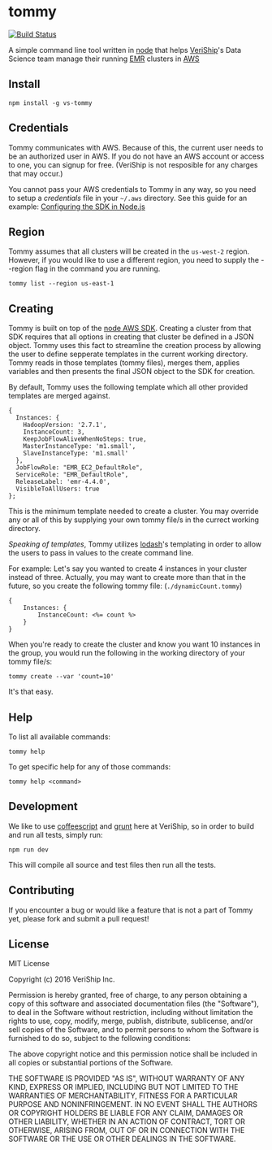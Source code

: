 tommy
=====

[![Build Status](https://travis-ci.org/VeriShip/tommy.svg?branch=master)](https://travis-ci.org/VeriShip/tommy)

A simple command line tool written in [node](https://nodejs.org) that helps [VeriShip](https://twitter.com/veriship)'s Data Science team manage their running [EMR](https://aws.amazon.com/elasticmapreduce/) clusters in [AWS](https://aws.amazon.com/)

Install
-------

	npm install -g vs-tommy

Credentials
----------

Tommy communicates with AWS.  Because of this, the current user needs to be an authorized user in AWS.  If you do not have an AWS account or access to one, you can signup for free.  (VeriShip is not resposible for any charges that may occur.)

You cannot pass your AWS credentials to Tommy in any way, so you need to setup a *credentials* file in your `~/.aws` directory.  See this guide for an example: [Configuring the SDK in Node.js](http://docs.aws.amazon.com/AWSJavaScriptSDK/guide/node-configuring.html)

Region
------

Tommy assumes that all clusters will be created in the `us-west-2` region.  However, if you would like to use a different region, you need to supply the --region flag in the command you are running.

	tommy list --region us-east-1

Creating
--------

Tommy is built on top of the [node AWS SDK](https://aws.amazon.com/sdk-for-node-js/). Creating a cluster from that SDK requires that all options in creating that cluster be defined in a JSON object.  Tommy uses this fact to streamline the creation process by allowing the user to define sepperate templates in the current working directory.  Tommy reads in those templates (tommy files), merges them, applies variables and then presents the final JSON object to the SDK for creation.

By default, Tommy uses the following template which all other provided templates are merged against.

	{
	  Instances: {
		HadoopVersion: '2.7.1',
		InstanceCount: 3,
		KeepJobFlowAliveWhenNoSteps: true,
		MasterInstanceType: 'm1.small',
		SlaveInstanceType: 'm1.small'
	  },
	  JobFlowRole: "EMR_EC2_DefaultRole",
	  ServiceRole: "EMR_DefaultRole",
	  ReleaseLabel: 'emr-4.4.0',
	  VisibleToAllUsers: true
	};

This is the minimum template needed to create a cluster.  You may override any or all of this by supplying your own tommy file/s in the currect working directory.

*Speaking of templates*, Tommy utilizes [lodash](https://lodash.com)'s templating in order to allow the users to pass in values to the create command line.

For example:  Let's say you wanted to create 4 instances in your cluster instead of three.  Actually, you may want to create more than that in the future, so you create the following tommy file: (`./dynamicCount.tommy`)

	{
		Instances: {
			InstanceCount: <%= count %>
		}
	}

When you're ready to create the cluster and know you want 10 instances in the group, you would run the following in the working directory of your tommy file/s:

	tommy create --var 'count=10'

It's that easy.

Help
----

To list all available commands:

	tommy help

To get specific help for any of those commands:

	tommy help <command>

Development
-----------

We like to use [coffeescript](http://coffeescript.org) and [grunt](http://gruntjs.com) here at VeriShip, so in order to build and run all tests, simply run:

	npm run dev

This will compile all source and test files then run all the tests.

Contributing
------------

If you encounter a bug or would like a feature that is not a part of Tommy yet, please fork and submit a pull request!

License
-------

MIT License

Copyright (c) 2016 VeriShip Inc.

Permission is hereby granted, free of charge, to any person obtaining a copy
of this software and associated documentation files (the "Software"), to deal
in the Software without restriction, including without limitation the rights
to use, copy, modify, merge, publish, distribute, sublicense, and/or sell
copies of the Software, and to permit persons to whom the Software is
furnished to do so, subject to the following conditions:

The above copyright notice and this permission notice shall be included in all
copies or substantial portions of the Software.

THE SOFTWARE IS PROVIDED "AS IS", WITHOUT WARRANTY OF ANY KIND, EXPRESS OR
IMPLIED, INCLUDING BUT NOT LIMITED TO THE WARRANTIES OF MERCHANTABILITY,
FITNESS FOR A PARTICULAR PURPOSE AND NONINFRINGEMENT. IN NO EVENT SHALL THE
AUTHORS OR COPYRIGHT HOLDERS BE LIABLE FOR ANY CLAIM, DAMAGES OR OTHER
LIABILITY, WHETHER IN AN ACTION OF CONTRACT, TORT OR OTHERWISE, ARISING FROM,
OUT OF OR IN CONNECTION WITH THE SOFTWARE OR THE USE OR OTHER DEALINGS IN THE
SOFTWARE.
